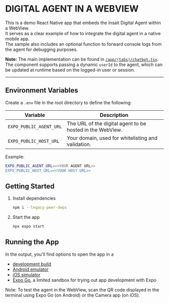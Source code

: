 # DIGITAL AGENT IN A WEBVIEW

This is a demo React Native app that embeds the Insait Digital Agent within a WebView.  
It serves as a clear example of how to integrate the digital agent in a native mobile app.  
The sample also includes an optional function to forward console logs from the agent for debugging purposes.

**Note:** The main implementation can be found in [`/app/(tabs)/chatbot.tsx`](<./app/(tabs)/chatbot.tsx>).  
The component supports passing a dynamic `userId` to the agent, which can be updated at runtime based on the logged-in user or session.

---

## Environment Variables

Create a `.env` file in the root directory to define the following:

| Variable                | Description                                               |
| ----------------------- | --------------------------------------------------------- |
| `EXPO_PUBLIC_AGENT_URL` | The URL of the digital agent to be hosted in the WebView. |
| `EXPO_PUBLIC_HOST_URL`  | Your domain, used for whitelisting and validation.        |

Example:

   ```bash
   EXPO_PUBLIC_AGENT_URL=<<YOUR AGENT URL>>
   EXPO_PUBLIC_HOST_URL=<<YOUR HOST URL>>
   ```

## Getting Started

1. Install dependencies

   ```bash
   npm i --legacy-peer-deps
   ```

2. Start the app

   ```bash
   npx expo start
   ```

## Running the App

In the output, you'll find options to open the app in a

- [development build](https://docs.expo.dev/develop/development-builds/introduction/)
- [Android emulator](https://docs.expo.dev/workflow/android-studio-emulator/)
- [iOS simulator](https://docs.expo.dev/workflow/ios-simulator/)
- [Expo Go](https://expo.dev/go), a limited sandbox for trying out app development with Expo

Note: To test the agent in the WebView, scan the QR code displayed in the terminal using Expo Go (on Android) or the Camera app (on iOS).
